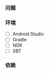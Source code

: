 <!--

贴代码要用下面的格式，具体可以参考 Github 的帮助文档。

示例：
```java
// java code.
```

-->

### 问题



### 环境

<!--

把 x 放到 [ ] 里来勾选。要注明所使用环境的版本。

示例：

* [x] Android Studio 2.2.1
* [x] Gradle 2.14.1
* [ ] NDK
* [ ] SBT

-->

* [ ] Android Studio
* [ ] Gradle
* [ ] NDK
* [ ] SBT

### 依赖

<!--

把 gradle.build 里面的依赖部分代码贴出来

示例：

```gradle
dependencies {
    compile fileTree(dir: 'libs', include: ['*.jar'])
    compile 'com.android.support:appcompat-v7:24.2.1'
    compile 'io.reactivex:rxjava:1.1.10'
    compile 'io.reactivex:rxandroid:1.2.1'
}
```

-->

```gradle

```
